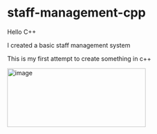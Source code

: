 # staff-management-cpp
Hello C++

I created a basic staff management system

This is my first attempt to create something in c++

<img width="320" height="136" alt="image" src="https://github.com/user-attachments/assets/a8f7f54f-739c-4860-acba-80ac72887678" />

